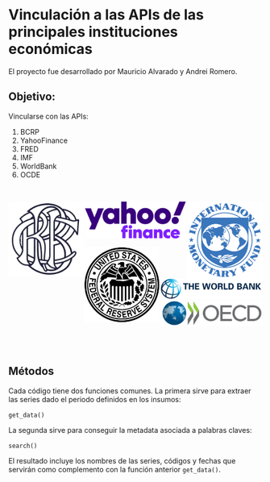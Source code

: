 # Vinculación a las APIs de las principales instituciones económicas
El proyecto fue desarrollado por Mauricio Alvarado y Andrei Romero.

## Objetivo:
Vincularse con las APIs:
1. BCRP
2. YahooFinance
3. FRED
4. IMF
5. WorldBank
6. OCDE

</br>
<p align="center">
      <img src="figures/bcrp-logo.png" width="150" align="left">
      <img src="figures/yahoo-finance-logo.png" width="200">
      <img src="figures/imf-logo.png" width="150" align="right">
</p>
<p align="center">
      <img src="figures/fred-logo.png" width="150" align="left">
      <img src="figures/world-bank-logo.png" width="200">
      <img src="figures/ocde-logo.png" width="200" align="right">
</p>
</br> </br> </br> </br> </br>


## Métodos
Cada código tiene dos funciones comunes. La primera sirve para extraer las series dado el periodo definidos en los insumos:
```
get_data()
```

La segunda sirve para conseguir la metadata asociada a palabras claves: 
```
search()
```
El resultado incluye los nombres de las series, códigos y fechas que servirán como complemento con la función anterior `get_data()`.

